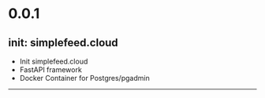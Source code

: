 # 0.0.1
## init: simplefeed.cloud

- Init simplefeed.cloud
- FastAPI framework
- Docker Container for Postgres/pgadmin

---
